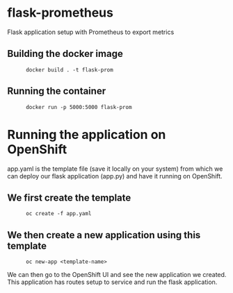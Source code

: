 # flask-prometheus
Flask application setup with Prometheus to export metrics

## Building the docker image
```
      docker build . -t flask-prom
```
## Running the container 
```
      docker run -p 5000:5000 flask-prom
```

# Running the application on OpenShift
app.yaml is the template file (save it locally on your system) from which we can deploy our flask application (app.py) and have it running on OpenShift. 

## We first create the template
```
      oc create -f app.yaml
```
## We then create a new application using this template
```
      oc new-app <template-name>
```

We can then go to the OpenShift UI and see the new application we created. This application has routes setup to service and run the flask application.


